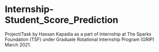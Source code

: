 # Internship-Student_Score_Prediction
Project/Task by Hassan Kapadia as a part of Internship at The Sparks Foundation (TSF) under Graduate Rotational Internship Program (GRIP) March 2021.
